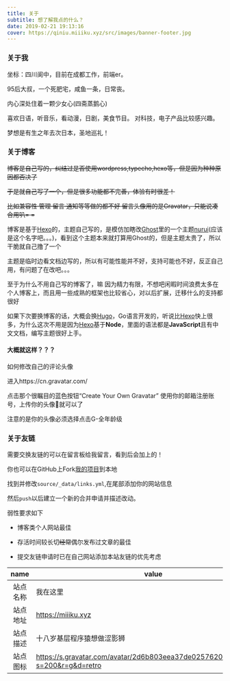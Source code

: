 ```yaml
---
title: 关于
subtitle: 想了解我点的什么？
date: 2019-02-21 19:13:16
cover: https://qiniu.miiiku.xyz/src/images/banner-footer.jpg
---
```


### 关于我

坐标：四川阆中，目前在成都工作，前端er。

95后大叔，一个死肥宅，咸鱼一条，日常丧。

内心深处住着一颗少女心(四斋蒸鹅心)

喜欢日语，听音乐，看动漫，日剧，美食节目。 对科技，电子产品比较感兴趣。

梦想是有生之年去次日本，圣地巡礼！

### 关于博客

~~博客是自己写的，纠结过是否使用wordpress,typecho,hexo等，但是因为种种原因都否决了~~

~~于是就自己写了一个，但是很多功能都不完善，体验有时很差！~~

~~比如兼容性·管理·留言·通知等等做的都不好 留言头像用的是Gravatar，只能说凑合用叭= =~~

博客是基于[Hexo](https://hexo.io/zh-cn/)的，主题自己写的，是模仿加瞎改[Ghost](https://ghost.org/zh_CN/)里的一个主题[nurui](https://nurui.fueko.net/)(应该是这个名字吧。。。)，看到这个主题本来就打算用Ghost的，但是主题太贵了，所以干脆就自己撸了一个

主题是临时边看文档边写的，所以有可能性能并不好，支持可能也不好，反正自己用，有问题了在改吧。。。

至于为什么不用自己写的博客了，嘛 因为精力有限，不想吧闲暇时间浪费太多在个人博客上，而且用一些成熟的框架也比较省心，对以后扩展，迁移什么的支持都很好

如果下次要换博客的话，大概会换[Hugo](https://gohugo.io/)，Go语言开发的，听说比[Hexo](https://hexo.io/zh-cn/)快上很多，为什么这次不用是因为[Hexo](https://hexo.io/zh-cn/)基于**Node**，里面的语法都是**JavaScript**且有中文文档，编写主题很好上手。

#### 大概就这样？？？


如何修改自己的评论头像

进入https://cn.gravatar.com/

点击那个很瞩目的蓝色按钮“Create Your Own Gravatar” 使用你的邮箱注册账号，上传你的头像就可以了

注意的是你的头像必须选择点击G-全年龄级

### 关于友链

需要交换友链的可以在留言板给我留言，看到后会加上的！

你也可以在GitHub上Fork[我的项目](https://github.com/miiiku/hexo-blog.git)到本地

找到并修改`source/_data/links.yml`,在尾部添加你的网站信息

然后`push`以后建立一个新的合并申请并描述改动。

弱性要求如下

* 博客类个人网站最佳

* 存活时间较长切~~经常~~偶尔发布过文章的最佳

* 提交友链申请时已在自己网站添加本站友链的优先考虑

|   name   | value                                                                            |
|:--------:|----------------------------------------------------------------------------------|
| 站点名称 | 我在这里                                                                         |
| 站点地址 | https://miiiku.xyz                                                               |
| 站点描述 | 十八岁基层程序猿想做涩影狮                                                       |
| 站点图标 | https://s.gravatar.com/avatar/2d6b803eea37de0257620d5fabee7e64?s=200&r=g&d=retro |